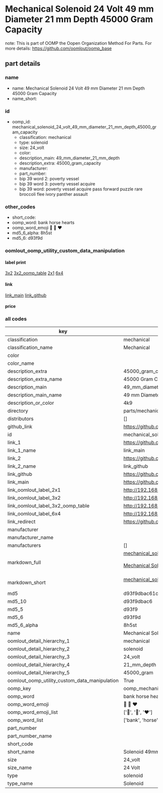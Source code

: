 # Mechanical Solenoid 24 Volt 49 mm Diameter 21 mm Depth 45000 Gram Capacity  

note: This is part of OOMP the Oopen Organization Method For Parts. For more details: https://github.com/oomlout/oomp_base

##  part details
  







### name
* name: Mechanical Solenoid 24 Volt 49 mm Diameter 21 mm Depth 45000 Gram Capacity
* name_short: 
### id
* oomp_id: mechanical_solenoid_24_volt_49_mm_diameter_21_mm_depth_45000_gram_capacity
  * classification: mechanical
  * type: solenoid
  * size: 24_volt
  * color: 
  * description_main: 49_mm_diameter_21_mm_depth
  * description_extra: 45000_gram_capacity
  * manufacturer: 
  * part_number: 
  * bip 39 word 2: poverty vessel
  * bip 39 word 3: poverty vessel acquire
  * bip 39 word: poverty vessel acquire pass forward puzzle rare broccoli flee ivory panther assault

### other_codes
* short_code: 
* oomp_word: bank horse hearts
* oomp_word_emoji :bank: :horse: :hearts:
* md5_6_alpha: 8h5st
* md5_6: d93f9d






### oomlout_oomp_utility_custom_data_manipulation
#### label print
[3x2](http://192.168.1.245:1112/?label=oomp%208h5st)
[3x2_oomp_table](http://192.168.1.108:1112/?label=oomp%208h5st)
[2x1](http://192.168.1.242:1112/?label=oomp%208h5st)
[6x4](http://192.168.1.55:1112/?label=oomp%208h5st)    

#### link

[link_main](https://github.com/oomlout/oomlout_oomp_version_1_messy/tree/main/parts/mechanical_solenoid_24_volt_49_mm_diameter_21_mm_depth_45000_gram_capacity) [link_github](https://github.com/oomlout/oomlout_oomp_version_1_messy/tree/main/parts/mechanical_solenoid_24_volt_49_mm_diameter_21_mm_depth_45000_gram_capacity)                             

#### price







### all codes 
| key | value |  
| --- | --- |  
| classification | mechanical |  
| classification_name | Mechanical |  
| color |  |  
| color_name |  |  
| description_extra | 45000_gram_capacity |  
| description_extra_name | 45000 Gram Capacity |  
| description_main | 49_mm_diameter_21_mm_depth |  
| description_main_name | 49 mm Diameter 21 mm Depth |  
| description_or_color | 4k9 |  
| directory | parts/mechanical_solenoid_24_volt_49_mm_diameter_21_mm_depth_45000_gram_capacity |  
| distributors | [] |  
| github_link | https://github.com/oomlout/oomlout_oomp_part_src/tree/main/parts/mechanical_solenoid_24_volt_49_mm_diameter_21_mm_depth_45000_gram_capacity |  
| id | mechanical_solenoid_24_volt_49_mm_diameter_21_mm_depth_45000_gram_capacity |  
| link_1 | https://github.com/oomlout/oomlout_oomp_version_1_messy/tree/main/parts/mechanical_solenoid_24_volt_49_mm_diameter_21_mm_depth_45000_gram_capacity |  
| link_1_name | link_main |  
| link_2 | https://github.com/oomlout/oomlout_oomp_version_1_messy/tree/main/parts/mechanical_solenoid_24_volt_49_mm_diameter_21_mm_depth_45000_gram_capacity |  
| link_2_name | link_github |  
| link_github | https://github.com/oomlout/oomlout_oomp_version_1_messy/tree/main/parts/mechanical_solenoid_24_volt_49_mm_diameter_21_mm_depth_45000_gram_capacity |  
| link_main | https://github.com/oomlout/oomlout_oomp_version_1_messy/tree/main/parts/mechanical_solenoid_24_volt_49_mm_diameter_21_mm_depth_45000_gram_capacity |  
| link_oomlout_label_2x1 | http://192.168.1.242:1112/?label=oomp%208h5st |  
| link_oomlout_label_3x2 | http://192.168.1.245:1112/?label=oomp%208h5st |  
| link_oomlout_label_3x2_oomp_table | http://192.168.1.108:1112/?label=oomp%208h5st |  
| link_oomlout_label_6x4 | http://192.168.1.55:1112/?label=oomp%208h5st |  
| link_redirect | https://github.com/oomlout/oomlout_oomp_version_1_messy/tree/main/parts/mechanical_solenoid_24_volt_49_mm_diameter_21_mm_depth_45000_gram_capacity |  
| manufacturer |  |  
| manufacturer_name |  |  
| manufacturers | [] |  
| markdown_full | [mechanical_solenoid_24_volt_49_mm_diameter_21_mm_depth_45000_gram_capacity](none)<br>[](none)<br>[Mechanical Solenoid 24 Volt 49 Mm Diameter 21 Mm Depth 45000 Gram Capacity](none)<br><br> |  
| markdown_short | [mechanical_solenoid_24_volt_49_mm_diameter_21_mm_depth_45000_gram_capacity](none)<br><br> |  
| md5 | d93f9dbac61c7642bbadea0a047cc548 |  
| md5_10 | d93f9dbac6 |  
| md5_5 | d93f9 |  
| md5_6 | d93f9d |  
| md5_6_alpha | 8h5st |  
| name | Mechanical Solenoid 24 Volt 49 mm Diameter 21 mm Depth 45000 Gram Capacity |  
| oomlout_detail_hierarchy_1 | mechanical |  
| oomlout_detail_hierarchy_2 | solenoid |  
| oomlout_detail_hierarchy_3 | 24_volt |  
| oomlout_detail_hierarchy_4 | 21_mm_depth |  
| oomlout_detail_hierarchy_5 | 45000_gram |  
| oomlout_oomp_utility_custom_data_manipulation | True |  
| oomp_key | oomp_mechanical_solenoid_24_volt_49_mm_diameter_21_mm_depth_45000_gram_capacity |  
| oomp_word | bank horse hearts |  
| oomp_word_emoji | :bank: :horse: :hearts: |  
| oomp_word_emoji_list | [':bank:', ':horse:', ':hearts:'] |  
| oomp_word_list | ['bank', 'horse', 'hearts'] |  
| part_number |  |  
| part_number_name |  |  
| short_code |  |  
| short_name | Solenoid 49mm x 21mm 45.0kg 24_volt |  
| size | 24_volt |  
| size_name | 24 Volt |  
| type | solenoid |  
| type_name | Solenoid |  
